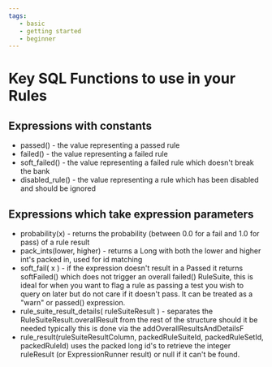 ```yaml
---
tags:
   - basic
   - getting started
   - beginner
---
```


# Key SQL Functions to use in your Rules

## Expressions with constants
* passed() - the value representing a passed rule
* failed() - the value representing a failed rule
* soft_failed() - the value representing a failed rule which doesn't break the bank
* disabled_rule() - the value representing a rule which has been disabled and should be ignored

## Expressions which take expression parameters
* probability(x) - returns the probability (between 0.0 for a fail and 1.0 for pass) of a rule result
* pack_ints(lower, higher) - returns a Long with both the lower and higher int's packed in, used for id matching
* soft_fail( x ) - if the expression doesn't result in a Passed it returns softFailed() which does not trigger an overall failed() RuleSuite, this is ideal for when you want to flag a rule as passing a test you wish to query on later but do not care if it doesn't pass.  It can be treated as a "warn" or passed() expression.
* rule_suite_result_details( ruleSuiteResult ) - separates the RuleSuiteResult.overallResult from the rest of the structure should it be needed typically this is done via the addOverallResultsAndDetailsF
* rule_result(ruleSuiteResultColumn, packedRuleSuiteId, packedRuleSetId, packedRuleId) uses the packed long id's to retrieve the integer ruleResult (or ExpressionRunner result) or null if it can't be found.  
